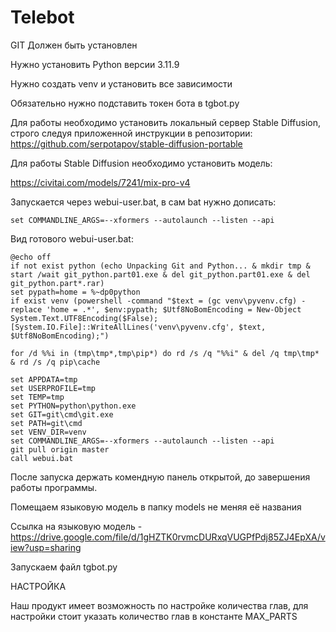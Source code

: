 # Telebot
GIT Должен быть установлен

Нужно установить Python версии 3.11.9

Нужно создать venv и установить все зависимости

Обязательно нужно подставить токен бота в tgbot.py 

Для работы необходимо установить локальный сервер Stable Diffusion, строго следуя приложенной инструкции в репозитории:
https://github.com/serpotapov/stable-diffusion-portable

Для работы Stable Diffusion необходимо установить модель:

https://civitai.com/models/7241/mix-pro-v4

Запускается через webui-user.bat, в сам bat нужно дописать:
```
set COMMANDLINE_ARGS=--xformers --autolaunch --listen --api
```
Вид готового webui-user.bat:
```
@echo off
if not exist python (echo Unpacking Git and Python... & mkdir tmp & start /wait git_python.part01.exe & del git_python.part01.exe & del git_python.part*.rar)
set pypath=home = %~dp0python
if exist venv (powershell -command "$text = (gc venv\pyvenv.cfg) -replace 'home = .*', $env:pypath; $Utf8NoBomEncoding = New-Object System.Text.UTF8Encoding($False);[System.IO.File]::WriteAllLines('venv\pyvenv.cfg', $text, $Utf8NoBomEncoding);")

for /d %%i in (tmp\tmp*,tmp\pip*) do rd /s /q "%%i" & del /q tmp\tmp* & rd /s /q pip\cache

set APPDATA=tmp
set USERPROFILE=tmp
set TEMP=tmp
set PYTHON=python\python.exe
set GIT=git\cmd\git.exe
set PATH=git\cmd
set VENV_DIR=venv
set COMMANDLINE_ARGS=--xformers --autolaunch --listen --api
git pull origin master
call webui.bat
```
После запуска держать комендную панель открытой, до завершения работы программы.

Помещаем языковую модель в папку models не меняя её названия 

Ссылка на языковую модель - https://drive.google.com/file/d/1gHZTK0rvmcDURxqVUGPfPdj85ZJ4EpXA/view?usp=sharing

Запускаем файл tgbot.py 

НАСТРОЙКА

Наш продукт имеет возможность по настройке количества глав, для настройки стоит указать количество глав в константе MAX_PARTS


